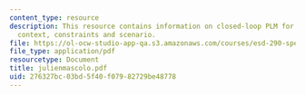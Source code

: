 ```yaml
---
content_type: resource
description: This resource contains information on closed-loop PLM for EOL of vehicles-
  context, constraints and scenario.
file: https://ol-ocw-studio-app-qa.s3.amazonaws.com/courses/esd-290-special-topics-in-supply-chain-management-spring-2005/276327bc03bd5f40f07982729be48778_julienmascolo.pdf
file_type: application/pdf
resourcetype: Document
title: julienmascolo.pdf
uid: 276327bc-03bd-5f40-f079-82729be48778
---
```

